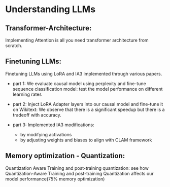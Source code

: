 # Understanding LLMs
## Transformer-Architecture: 
Implementing Attention is all you need transformer architecture from scratch. 

## Finetuning LLMs:
Finetuning LLMs using LoRA and IA3 implemented through various papers.
- part 1: We evaluate causal model using perplexity and fine-tune sequence classification model: test the model performance on different learning rates
- part 2: Inject LoRA Adapter layers into our causal model and fine-tune it on Wikitext: We observe that there is a significant speedup but there is a tradeoff with accuracy.
- part 3: Implemented IA3 modifications:

  - by modifying activations
  - by adjusting weights and biases to align with CLAM framework

## Memory optimization - Quantization:
Quantization Aware Training and post-training quantization: see how Quantization-Aware Training and post-training Quantization affects our model performance(75% memory optimization)
